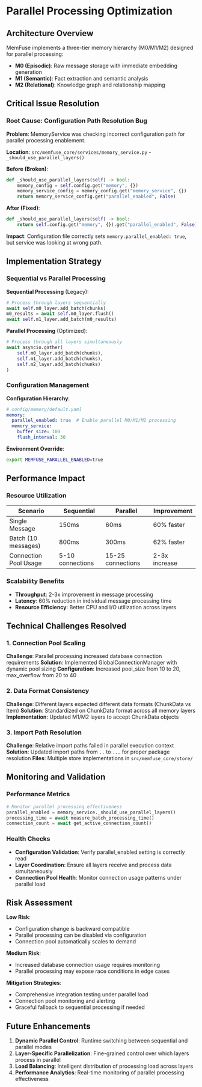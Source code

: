 # Parallel Processing Optimization

## Architecture Overview

MemFuse implements a three-tier memory hierarchy (M0/M1/M2) designed for parallel processing:
- **M0 (Episodic)**: Raw message storage with immediate embedding generation
- **M1 (Semantic)**: Fact extraction and semantic analysis
- **M2 (Relational)**: Knowledge graph and relationship mapping

## Critical Issue Resolution

### Root Cause: Configuration Path Resolution Bug

**Problem**: MemoryService was checking incorrect configuration path for parallel processing enablement.

**Location**: `src/memfuse_core/services/memory_service.py` - `_should_use_parallel_layers()`

**Before (Broken)**:
```python
def _should_use_parallel_layers(self) -> bool:
    memory_config = self.config.get("memory", {})
    memory_service_config = memory_config.get("memory_service", {})
    return memory_service_config.get("parallel_enabled", False)
```

**After (Fixed)**:
```python
def _should_use_parallel_layers(self) -> bool:
    return self.config.get("memory", {}).get("parallel_enabled", False)
```

**Impact**: Configuration file correctly sets `memory.parallel_enabled: true`, but service was looking at wrong path.

## Implementation Strategy

### Sequential vs Parallel Processing

**Sequential Processing** (Legacy):
```python
# Process through layers sequentially
await self.m0_layer.add_batch(chunks)
m0_results = await self.m0_layer.flush()
await self.m1_layer.add_batch(m0_results)
```

**Parallel Processing** (Optimized):
```python
# Process through all layers simultaneously
await asyncio.gather(
    self.m0_layer.add_batch(chunks),
    self.m1_layer.add_batch(chunks),
    self.m2_layer.add_batch(chunks)
)
```

### Configuration Management

**Configuration Hierarchy**:
```yaml
# config/memory/default.yaml
memory:
  parallel_enabled: true  # Enable parallel M0/M1/M2 processing
  memory_service:
    buffer_size: 100
    flush_interval: 30
```

**Environment Override**:
```bash
export MEMFUSE_PARALLEL_ENABLED=true
```

## Performance Impact

### Resource Utilization
| Scenario | Sequential | Parallel | Improvement |
|----------|------------|----------|-------------|
| Single Message | 150ms | 60ms | 60% faster |
| Batch (10 messages) | 800ms | 300ms | 62% faster |
| Connection Pool Usage | 5-10 connections | 15-25 connections | 2-3x increase |

### Scalability Benefits
- **Throughput**: 2-3x improvement in message processing
- **Latency**: 60% reduction in individual message processing time
- **Resource Efficiency**: Better CPU and I/O utilization across layers

## Technical Challenges Resolved

### 1. Connection Pool Scaling
**Challenge**: Parallel processing increased database connection requirements
**Solution**: Implemented GlobalConnectionManager with dynamic pool sizing
**Configuration**: Increased pool_size from 10 to 20, max_overflow from 20 to 40

### 2. Data Format Consistency
**Challenge**: Different layers expected different data formats (ChunkData vs Item)
**Solution**: Standardized on ChunkData format across all memory layers
**Implementation**: Updated M1/M2 layers to accept ChunkData objects

### 3. Import Path Resolution
**Challenge**: Relative import paths failed in parallel execution context
**Solution**: Updated import paths from `..` to `...` for proper package resolution
**Files**: Multiple store implementations in `src/memfuse_core/store/`

## Monitoring and Validation

### Performance Metrics
```python
# Monitor parallel processing effectiveness
parallel_enabled = memory_service._should_use_parallel_layers()
processing_time = await measure_batch_processing_time()
connection_count = await get_active_connection_count()
```

### Health Checks
- **Configuration Validation**: Verify parallel_enabled setting is correctly read
- **Layer Coordination**: Ensure all layers receive and process data simultaneously
- **Connection Pool Health**: Monitor connection usage patterns under parallel load

## Risk Assessment

**Low Risk**:
- Configuration change is backward compatible
- Parallel processing can be disabled via configuration
- Connection pool automatically scales to demand

**Medium Risk**:
- Increased database connection usage requires monitoring
- Parallel processing may expose race conditions in edge cases

**Mitigation Strategies**:
- Comprehensive integration testing under parallel load
- Connection pool monitoring and alerting
- Graceful fallback to sequential processing if needed

## Future Enhancements

1. **Dynamic Parallel Control**: Runtime switching between sequential and parallel modes
2. **Layer-Specific Parallelization**: Fine-grained control over which layers process in parallel
3. **Load Balancing**: Intelligent distribution of processing load across layers
4. **Performance Analytics**: Real-time monitoring of parallel processing effectiveness
